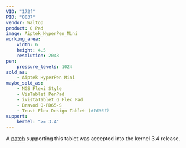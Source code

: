 ```yaml
---
VID: "172f"
PID: "0037"
vendor: Waltop
product: Q Pad
image: Aiptek_HyperPen_Mini
working_area:
    width: 6
    height: 4.5
    resolution: 2048
pen:
    pressure_levels: 1024
sold_as:
    - Aiptek HyperPen Mini
maybe_sold_as:
    - NGS Flexi Style
    - VisTablet PenPad
    - iVistaTablet Q Flex Pad
    - Bravod Q-PD65-S
    - Trust Flex Design Tablet (#16937)
support:
    kernel: ">= 3.4"
---
```

A [patch](http://thread.gmane.org/gmane.linux.kernel.input/23608) supporting this tablet was accepted into the kernel 3.4 release.

